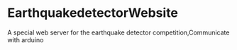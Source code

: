 # EarthquakedetectorWebsite
A special web server for the earthquake detector competition,Communicate with arduino
